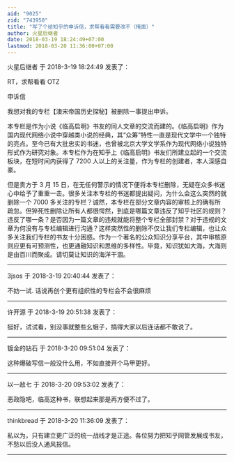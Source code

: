 ```yaml
---
aid: "9025"
zid: "743950"
title: "写了个给知乎的申诉信，求帮看看需要改不（掩面）"
author: 火星后继者
date: 2018-03-19 18:24:49+07:00
lastmod: 2018-03-20 11:36:00+07:00
---
```


火星后继者 于 2018-3-19 18:24:49 发表了：

RT，求帮看看 OTZ

申诉信

我想对我的专栏【澳宋帝国历史探秘】被删除一事提出申诉。

本专栏是作为小说《临高启明》书友的同人文章的交流而建的。《临高启明》作为国内现代网络小说中穿越类小说的经典，其“众筹”特性一直是现代文学中一个独特的亮点。至今已有大批忠实的书迷，也曾被北京大学文学系作为现代网络小说独特形式作为研究对象。本专栏作为在知乎上《临高启明》书友们所建立起的一个交流板块，在短时间内获得了 7200 人以上的关注量，作为专栏的创建者，本人深感自豪。

但是贵方于 3 月 15 日，在无任何警示的情况下便将本专栏删除，无疑在众多书迷心中给予了重重一击。很多关注本专栏的书迷都提出疑问，为什么会这么突然的就删除一个 7000 多关注的专栏？诚然，本专栏在部分文章内容的审核上的确有所疏忽。但猝死性删除让所有人都很愕然，到底是哪篇文章违反了知乎社区的规则？违反了哪一条？是否因为一篇文章的违规就能将整个专栏全部封禁？对于违规的文章为何没有与专栏编辑进行沟通？这样突然性的删除不仅让我们专栏编辑，也让众多关注我们专栏的书友十分困惑。作为一个著名的公众知识分享平台，其中审核原则应更有可预测性，也更通融知识和思维的多样性。毕竟，知识犹如大海，大海则是由百川而聚成。请切莫让知识的海洋干涸。

---

3jsos 于 2018-3-19 20:40:44 发表了：

不妨一试. 话说再创个更有组织性的专栏会不会很麻烦

---

许开源 于 2018-3-19 20:51:38 发表了：

挺好，试试看，别没事就整些幺蛾子，搞得大家以后连话都不敢说了。

---

镀金的钻石 于 2018-3-20 09:51:04 发表了：

这种爆破写信一般没什么用，不如直接开个马甲更好。

---

以一敌七 于 2018-3-20 09:53:02 发表了：

恶政隐吧，临高这种书，联想起来那是再方便不过了。

---

thinkbread 于 2018-3-20 11:36:09 发表了：

私以为，只有建立更广泛的统一战线才是正途。各位努力把知乎网管发展成书友，不愁以后没人通风报信。

---
